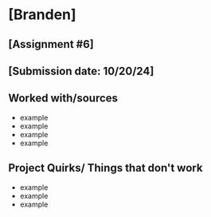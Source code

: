 # [Branden]
## [Assignment #6]
## [Submission date: 10/20/24]
## Worked with/sources 
* example
* example
* example
* example
## Project Quirks/ Things that don't work
* example
* example
* example
